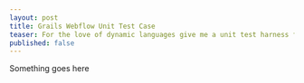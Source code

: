 ```yaml
---
layout: post
title: Grails Webflow Unit Test Case
teaser: For the love of dynamic languages give me a unit test harness for your DSL
published: false
---
```

Something goes here